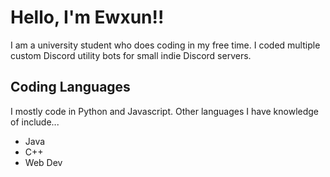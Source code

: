 # Hello, I'm Ewxun!!

I am a university student who does coding in my free time. 
I coded multiple custom Discord utility bots for small indie Discord servers.

## Coding Languages
I mostly code in Python and Javascript. Other languages I have knowledge of include...
- Java
- C++
- Web Dev